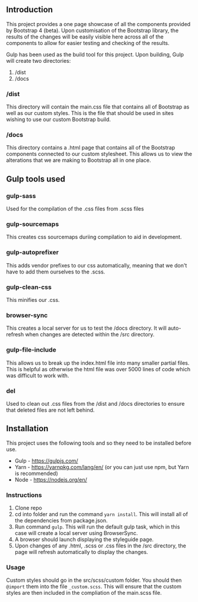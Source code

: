 Introduction
-----
This project provides a one page showcase of all the components provided by Bootstrap 4 (beta). Upon customisation of the Bootstrap library, the results of the changes will be easily visible here across all of the components to allow for easier testing and checking of the results.

Gulp has been used as the build tool for this project. Upon building, Gulp will create two directories:
1. /dist
2. /docs

### /dist
This directory will contain the main.css file that contains all of Bootstrap as well as our custom styles. This is the file that should be used in sites wishing to use our custom Bootstrap build.

### /docs
This directory contains a .html page that contains all of the Bootstrap components connected to our custom stylesheet. This allows us to view the alterations that we are making to Bootstrap all in one place.

Gulp tools used
---
### gulp-sass
Used for the compilation of the .css files from .scss files

### gulp-sourcemaps
This creates css sourcemaps duriing compilation to aid in development.

### gulp-autoprefixer
This adds vendor prefixes to our css automatically, meaning that we don't have to add them ourselves to the .scss.

### gulp-clean-css
This minifies our .css.

### browser-sync
This creates a local server for us to test the /docs directory. It will auto-refresh when changes are detected within the /src directory.

### gulp-file-include
This allows us to break up the index.html file into many smaller partial files. This is helpful as otherwise the html file was over 5000 lines of code which was difficult to work with.

### del
Used to clean out .css files from the /dist and /docs directories to ensure that deleted files are not left behind.

Installation
----
This project uses the following tools and so they need to be installed before use.

* Gulp - https://gulpjs.com/
* Yarn - https://yarnpkg.com/lang/en/ (or you can just use npm, but Yarn is recommended)
* Node - https://nodejs.org/en/

### Instructions
1. Clone repo
2. cd into folder and run the command ```yarn install```. This will install all of the dependencies from package.json.
3. Run command ```gulp```. This will run the default gulp task, which in this case will create a local server using BrowserSync.
4. A browser should launch displaying the styleguide page.
5. Upon changes of any .html, .scss or .css files in the /src directory, the page will refresh automatically to display the changes.

### Usage
Custom styles should go in the src/scss/custom folder. You should then ```@import``` them into the file ```_custom.scss```. This will ensure that the custom styles are then included in the compliation of the main.scss file.
